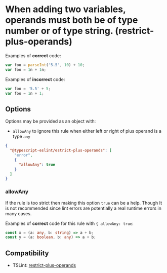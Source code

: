 # When adding two variables, operands must both be of type number or of type string. (restrict-plus-operands)

Examples of **correct** code:

```ts
var foo = parseInt('5.5', 10) + 10;
var foo = 1n + 1n;
```

Examples of **incorrect** code:

```ts
var foo = '5.5' + 5;
var foo = 1n + 1;
```

## Options

Options may be provided as an object with:

- `allowAny` to ignore this rule when either left or
  right of plus operand is a type `any`

```json
{
  "@typescript-eslint/estrict-plus-operands": [
    "error",
    {
      "allowAny": true
    }
  ]
}
```

### allowAny

If the rule is too strict then making this option `true`
can be a help. Though It is not recommended since lint errors are potentially a real runtime errors in many cases.

Examples of **correct** code for this rule with `{ allowAny: true`:

```ts
const x = (a: any, b: string) => a + b;
const y = (a: boolean, b: any) => a + b;
```

## Compatibility

- TSLint: [restrict-plus-operands](https://palantir.github.io/tslint/rules/restrict-plus-operands/)
